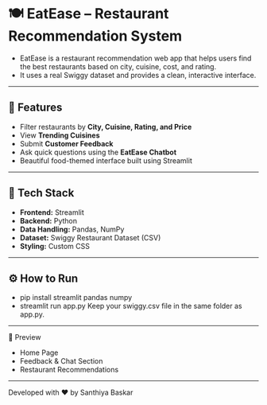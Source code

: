 # 🍽️ EatEase – Restaurant Recommendation System

- EatEase is a restaurant recommendation web app that helps users find the best restaurants based on city, cuisine, cost, and rating.  
- It uses a real Swiggy dataset and provides a clean, interactive interface.

---

## 🚀 Features
- Filter restaurants by **City, Cuisine, Rating, and Price**
- View **Trending Cuisines**
- Submit **Customer Feedback**
- Ask quick questions using the **EatEase Chatbot**
- Beautiful food-themed interface built using Streamlit

---

## 🧠 Tech Stack
- **Frontend:** Streamlit
- **Backend:** Python
- **Data Handling:** Pandas, NumPy
- **Dataset:** Swiggy Restaurant Dataset (CSV)
- **Styling:** Custom CSS

---

## ⚙️ How to Run
- pip install streamlit pandas numpy
- streamlit run app.py
Keep your swiggy.csv file in the same folder as app.py.

---

📸 Preview
- Home Page
- Feedback & Chat Section
- Restaurant Recommendations

---

Developed with ❤️ by Santhiya Baskar